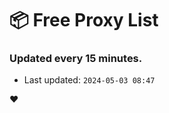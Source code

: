 # :package: Free Proxy List
### Updated every 15 minutes.

- Last updated: `2024-05-03 08:47`

:heart:
